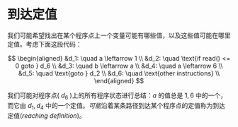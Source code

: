 # 到达定值

我们可能希望找出在某个程序点上一个变量可能有哪些值，以及这些值可能在哪里定值。考虑下面这段代码：

$$
\begin{aligned}
&d_1: \quad a \leftarrow 1 \\
&d_2: \quad \text{if read() <= 0 goto } d_6 \\
&d_3: \quad b \leftarrow a \\
&d_4: \quad a \leftarrow 6 \\
&d_5: \quad \text{goto } d_2 \\
&d_6: \quad \text{other instructions} \\
\end{aligned}
$$

我们可能对程序点( $d_6$ )上的所有程序状态进行总结：$a$ 的值总是 ${1, 6}$ 中的一个，而它由 ${d_1, d_4}$ 中的一个定值。*可能*沿着某条路径到达某个程序点的定值称为到达定值(*reaching definition*)。
